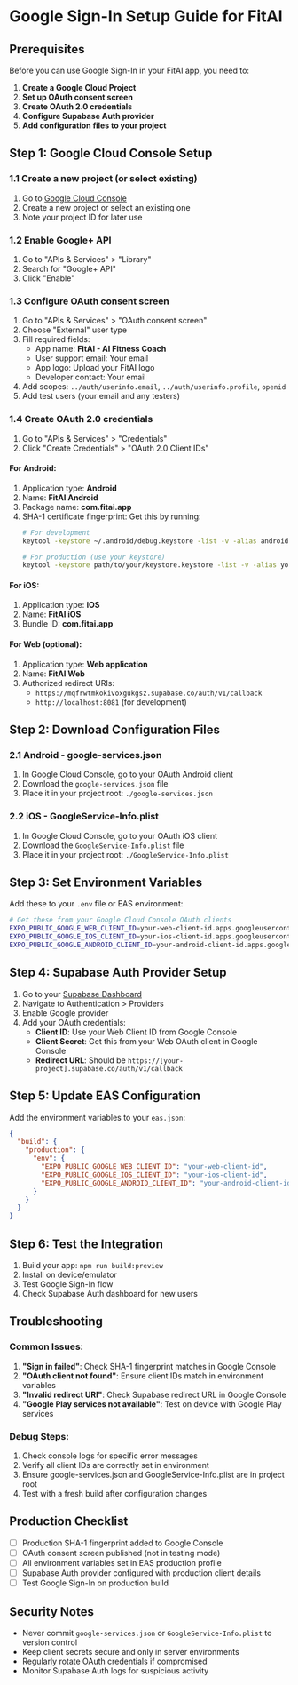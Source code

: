# Google Sign-In Setup Guide for FitAI

## Prerequisites

Before you can use Google Sign-In in your FitAI app, you need to:

1. **Create a Google Cloud Project**
2. **Set up OAuth consent screen**
3. **Create OAuth 2.0 credentials**
4. **Configure Supabase Auth provider**
5. **Add configuration files to your project**

## Step 1: Google Cloud Console Setup

### 1.1 Create a new project (or select existing)
1. Go to [Google Cloud Console](https://console.cloud.google.com/)
2. Create a new project or select an existing one
3. Note your project ID for later use

### 1.2 Enable Google+ API
1. Go to "APIs & Services" > "Library"
2. Search for "Google+ API" 
3. Click "Enable"

### 1.3 Configure OAuth consent screen
1. Go to "APIs & Services" > "OAuth consent screen"
2. Choose "External" user type
3. Fill required fields:
   - App name: **FitAI - AI Fitness Coach**
   - User support email: Your email
   - App logo: Upload your FitAI logo
   - Developer contact: Your email
4. Add scopes: `../auth/userinfo.email`, `../auth/userinfo.profile`, `openid`
5. Add test users (your email and any testers)

### 1.4 Create OAuth 2.0 credentials
1. Go to "APIs & Services" > "Credentials"
2. Click "Create Credentials" > "OAuth 2.0 Client IDs"

#### For Android:
1. Application type: **Android**
2. Name: **FitAI Android**
3. Package name: **com.fitai.app**
4. SHA-1 certificate fingerprint: Get this by running:
   ```bash
   # For development
   keytool -keystore ~/.android/debug.keystore -list -v -alias androiddebugkey -storepass android -keypass android
   
   # For production (use your keystore)
   keytool -keystore path/to/your/keystore.keystore -list -v -alias your-alias
   ```

#### For iOS:
1. Application type: **iOS**
2. Name: **FitAI iOS**  
3. Bundle ID: **com.fitai.app**

#### For Web (optional):
1. Application type: **Web application**
2. Name: **FitAI Web**
3. Authorized redirect URIs:
   - `https://mqfrwtmkokivoxgukgsz.supabase.co/auth/v1/callback`
   - `http://localhost:8081` (for development)

## Step 2: Download Configuration Files

### 2.1 Android - google-services.json
1. In Google Cloud Console, go to your OAuth Android client
2. Download the `google-services.json` file
3. Place it in your project root: `./google-services.json`

### 2.2 iOS - GoogleService-Info.plist  
1. In Google Cloud Console, go to your OAuth iOS client
2. Download the `GoogleService-Info.plist` file
3. Place it in your project root: `./GoogleService-Info.plist`

## Step 3: Set Environment Variables

Add these to your `.env` file or EAS environment:

```bash
# Get these from your Google Cloud Console OAuth clients
EXPO_PUBLIC_GOOGLE_WEB_CLIENT_ID=your-web-client-id.apps.googleusercontent.com
EXPO_PUBLIC_GOOGLE_IOS_CLIENT_ID=your-ios-client-id.apps.googleusercontent.com
EXPO_PUBLIC_GOOGLE_ANDROID_CLIENT_ID=your-android-client-id.apps.googleusercontent.com
```

## Step 4: Supabase Auth Provider Setup

1. Go to your [Supabase Dashboard](https://supabase.com/dashboard/)
2. Navigate to Authentication > Providers
3. Enable Google provider
4. Add your OAuth credentials:
   - **Client ID**: Use your Web Client ID from Google Console
   - **Client Secret**: Get this from your Web OAuth client in Google Console
   - **Redirect URL**: Should be `https://[your-project].supabase.co/auth/v1/callback`

## Step 5: Update EAS Configuration

Add the environment variables to your `eas.json`:

```json
{
  "build": {
    "production": {
      "env": {
        "EXPO_PUBLIC_GOOGLE_WEB_CLIENT_ID": "your-web-client-id",
        "EXPO_PUBLIC_GOOGLE_IOS_CLIENT_ID": "your-ios-client-id",
        "EXPO_PUBLIC_GOOGLE_ANDROID_CLIENT_ID": "your-android-client-id"
      }
    }
  }
}
```

## Step 6: Test the Integration

1. Build your app: `npm run build:preview`
2. Install on device/emulator
3. Test Google Sign-In flow
4. Check Supabase Auth dashboard for new users

## Troubleshooting

### Common Issues:

1. **"Sign in failed"**: Check SHA-1 fingerprint matches in Google Console
2. **"OAuth client not found"**: Ensure client IDs match in environment variables
3. **"Invalid redirect URI"**: Check Supabase redirect URL in Google Console
4. **"Google Play services not available"**: Test on device with Google Play services

### Debug Steps:

1. Check console logs for specific error messages
2. Verify all client IDs are correctly set in environment
3. Ensure google-services.json and GoogleService-Info.plist are in project root
4. Test with a fresh build after configuration changes

## Production Checklist

- [ ] Production SHA-1 fingerprint added to Google Console
- [ ] OAuth consent screen published (not in testing mode)
- [ ] All environment variables set in EAS production profile
- [ ] Supabase Auth provider configured with production client details
- [ ] Test Google Sign-In on production build

## Security Notes

- Never commit `google-services.json` or `GoogleService-Info.plist` to version control
- Keep client secrets secure and only in server environments
- Regularly rotate OAuth credentials if compromised
- Monitor Supabase Auth logs for suspicious activity